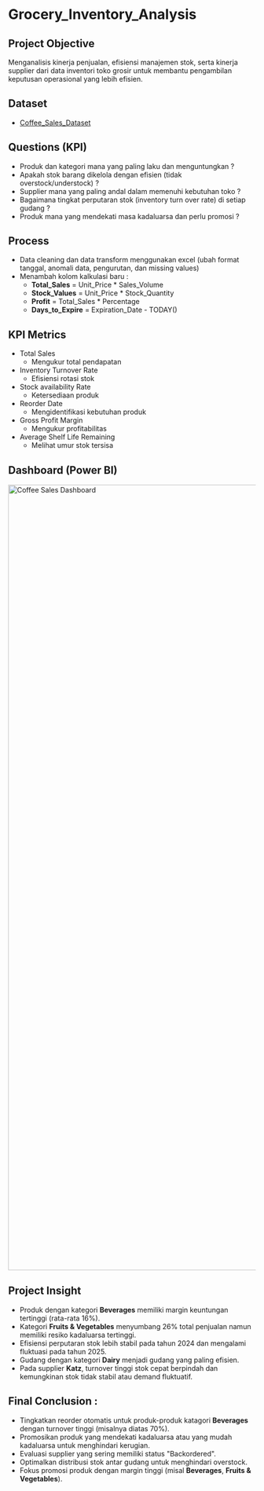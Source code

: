 # Grocery_Inventory_Analysis
## Project Objective
Menganalisis kinerja penjualan, efisiensi manajemen stok, serta kinerja supplier dari data inventori toko grosir untuk membantu pengambilan keputusan operasional yang lebih efisien.

## Dataset
- <a href = https://github.com/riovernando97/Documenting_Example/blob/73565fb63e79686b927651447e1b84c19bdaaaa7/CoffeeSalesData.xlsx>Coffee_Sales_Dataset</a>
  
## Questions (KPI)
  - Produk dan kategori mana yang paling laku dan menguntungkan ?
  - Apakah stok barang dikelola dengan efisien (tidak overstock/understock) ?
  - Supplier mana yang paling andal dalam memenuhi kebutuhan toko ?
  - Bagaimana tingkat perputaran stok (inventory turn over rate) di setiap gudang ?
  - Produk mana yang mendekati masa kadaluarsa dan perlu promosi ?
  
## Process
  - Data cleaning dan data transform menggunakan excel (ubah format tanggal, anomali data, pengurutan, dan missing values)
  - Menambah kolom kalkulasi baru :
    - <b>Total_Sales</b> = Unit_Price * Sales_Volume
    - <b>Stock_Values</b> = Unit_Price * Stock_Quantity
    - <b>Profit</b> = Total_Sales * Percentage
    - <b>Days_to_Expire</b> = Expiration_Date - TODAY()

## KPI Metrics
  - Total Sales
    - Mengukur total pendapatan
  - Inventory Turnover Rate
    - Efisiensi rotasi stok
  - Stock availability Rate
    - Ketersediaan produk
  - Reorder Date
    - Mengidentifikasi kebutuhan produk
  - Gross Profit Margin
    - Mengukur profitabilitas
  - Average Shelf Life Remaining
    - Melihat umur stok tersisa

## Dashboard (Power BI)
  <img width="2767" height="1600" alt="Coffee Sales Dashboard" src="https://github.com/user-attachments/assets/456aee34-8139-4f26-ac66-9549a2fc32cf" />

## Project Insight
-	Produk dengan kategori <b>Beverages</b> memiliki margin keuntungan tertinggi (rata-rata 16%).
-	Kategori <b>Fruits & Vegetables</b> menyumbang 26% total penjualan namun memiliki resiko kadaluarsa tertinggi.
-	Efisiensi perputaran stok lebih stabil pada tahun 2024 dan mengalami fluktuasi pada tahun 2025.
-	Gudang dengan kategori <b>Dairy</b> menjadi gudang yang paling efisien.
-	Pada supplier <b>Katz</b>, turnover tinggi stok cepat berpindah dan kemungkinan stok tidak stabil atau demand fluktuatif.

## Final Conclusion :
-	Tingkatkan reorder otomatis untuk produk-produk katagori <b>Beverages</b> dengan turnover tinggi (misalnya diatas 70%).
-	Promosikan produk yang mendekati kadaluarsa atau yang mudah kadaluarsa untuk menghindari kerugian.
-	Evaluasi supplier yang sering memiliki status "Backordered".
-	Optimalkan distribusi stok antar gudang untuk menghindari overstock.
-	Fokus promosi produk dengan margin tinggi (misal <b>Beverages</b>, <b>Fruits & Vegetables</b>).

  
